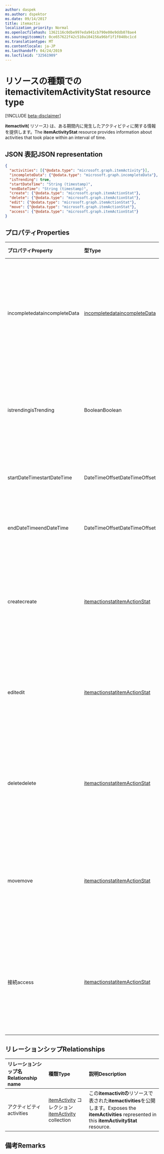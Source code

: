 ```yaml
---
author: daspek
ms.author: dspektor
ms.date: 09/14/2017
title: itemactiv
localization_priority: Normal
ms.openlocfilehash: 1362116c0dbe997eda941cb790e00e9ddb078ae4
ms.sourcegitcommit: 0ce657622f42c510a104156a96bf1f1f040bc1cd
ms.translationtype: MT
ms.contentlocale: ja-JP
ms.lasthandoff: 04/24/2019
ms.locfileid: "32561909"
---
```

# <a name="itemactivitystat-resource-type"></a><span data-ttu-id="f764d-102">リソースの種類での itemactiv</span><span class="sxs-lookup"><span data-stu-id="f764d-102">itemActivityStat resource type</span></span>

[!INCLUDE [beta-disclaimer](../../includes/beta-disclaimer.md)]

<span data-ttu-id="f764d-103">**itemactivit(** リソース) は、ある期間内に発生したアクティビティに関する情報を提供します。</span><span class="sxs-lookup"><span data-stu-id="f764d-103">The **itemActivityStat** resource provides information about activities that took place within an interval of time.</span></span>

## <a name="json-representation"></a><span data-ttu-id="f764d-104">JSON 表記</span><span class="sxs-lookup"><span data-stu-id="f764d-104">JSON representation</span></span>

<!-- {
  "blockType": "resource",
  "optionalProperties": [ ],
  "baseType": "microsoft.graph.entity",
  "@type": "microsoft.graph.itemActivityStat",
}-->

```json
{
  "activities": [{"@odata.type": "microsoft.graph.itemActivity"}],
  "incompleteData": {"@odata.type": "microsoft.graph.incompleteData"},
  "isTrending": true,
  "startDateTime": "String (timestamp)",
  "endDateTime": "String (timestamp)",
  "create": {"@odata.type": "microsoft.graph.itemActionStat"},
  "delete": {"@odata.type": "microsoft.graph.itemActionStat"},
  "edit": {"@odata.type": "microsoft.graph.itemActionStat"},
  "move": {"@odata.type": "microsoft.graph.itemActionStat"},
  "access": {"@odata.type": "microsoft.graph.itemActionStat"}
}
```

## <a name="properties"></a><span data-ttu-id="f764d-105">プロパティ</span><span class="sxs-lookup"><span data-stu-id="f764d-105">Properties</span></span>

| <span data-ttu-id="f764d-106">プロパティ</span><span class="sxs-lookup"><span data-stu-id="f764d-106">Property</span></span>         | <span data-ttu-id="f764d-107">型</span><span class="sxs-lookup"><span data-stu-id="f764d-107">Type</span></span>                    | <span data-ttu-id="f764d-108">説明</span><span class="sxs-lookup"><span data-stu-id="f764d-108">Description</span></span>
|:-----------------|:------------------------|:----------------------------------------
| <span data-ttu-id="f764d-109">incompletedata</span><span class="sxs-lookup"><span data-stu-id="f764d-109">incompleteData</span></span>   | <span data-ttu-id="f764d-110">[incompletedata][]</span><span class="sxs-lookup"><span data-stu-id="f764d-110">[incompleteData][]</span></span>      | <span data-ttu-id="f764d-111">この間隔の統計情報が不完全なデータに基づくことを示します。</span><span class="sxs-lookup"><span data-stu-id="f764d-111">Indicates that the statistics in this interval are based on incomplete data.</span></span> <span data-ttu-id="f764d-112">読み取り専用。</span><span class="sxs-lookup"><span data-stu-id="f764d-112">Read-only.</span></span>
| <span data-ttu-id="f764d-113">istrending</span><span class="sxs-lookup"><span data-stu-id="f764d-113">isTrending</span></span>       | <span data-ttu-id="f764d-114">Boolean</span><span class="sxs-lookup"><span data-stu-id="f764d-114">Boolean</span></span>                 | <span data-ttu-id="f764d-115">アイテムが "傾向" であるかどうかを示します。</span><span class="sxs-lookup"><span data-stu-id="f764d-115">Indicates whether the item is "trending."</span></span> <span data-ttu-id="f764d-116">読み取り専用。</span><span class="sxs-lookup"><span data-stu-id="f764d-116">Read-only.</span></span>
| <span data-ttu-id="f764d-117">startDateTime</span><span class="sxs-lookup"><span data-stu-id="f764d-117">startDateTime</span></span>    | <span data-ttu-id="f764d-118">DateTimeOffset</span><span class="sxs-lookup"><span data-stu-id="f764d-118">DateTimeOffset</span></span>          | <span data-ttu-id="f764d-119">間隔が開始されたとき。</span><span class="sxs-lookup"><span data-stu-id="f764d-119">When the interval starts.</span></span> <span data-ttu-id="f764d-120">読み取り専用。</span><span class="sxs-lookup"><span data-stu-id="f764d-120">Read-only.</span></span>
| <span data-ttu-id="f764d-121">endDateTime</span><span class="sxs-lookup"><span data-stu-id="f764d-121">endDateTime</span></span>      | <span data-ttu-id="f764d-122">DateTimeOffset</span><span class="sxs-lookup"><span data-stu-id="f764d-122">DateTimeOffset</span></span>          | <span data-ttu-id="f764d-123">間隔が終了したとき。</span><span class="sxs-lookup"><span data-stu-id="f764d-123">When the interval ends.</span></span> <span data-ttu-id="f764d-124">読み取り専用。</span><span class="sxs-lookup"><span data-stu-id="f764d-124">Read-only.</span></span>
| <span data-ttu-id="f764d-125">create</span><span class="sxs-lookup"><span data-stu-id="f764d-125">create</span></span>           | <span data-ttu-id="f764d-126">[itemactionstat][]</span><span class="sxs-lookup"><span data-stu-id="f764d-126">[itemActionStat][]</span></span>      | <span data-ttu-id="f764d-127">この間隔における**create**アクションに関する統計。</span><span class="sxs-lookup"><span data-stu-id="f764d-127">Statistics about the **create** actions in this interval.</span></span> <span data-ttu-id="f764d-128">読み取り専用。</span><span class="sxs-lookup"><span data-stu-id="f764d-128">Read-only.</span></span>
| <span data-ttu-id="f764d-129">edit</span><span class="sxs-lookup"><span data-stu-id="f764d-129">edit</span></span>             | <span data-ttu-id="f764d-130">[itemactionstat][]</span><span class="sxs-lookup"><span data-stu-id="f764d-130">[itemActionStat][]</span></span>      | <span data-ttu-id="f764d-131">この間隔の**編集**アクションに関する統計。</span><span class="sxs-lookup"><span data-stu-id="f764d-131">Statistics about the **edit** actions in this interval.</span></span> <span data-ttu-id="f764d-132">読み取り専用。</span><span class="sxs-lookup"><span data-stu-id="f764d-132">Read-only.</span></span>
| <span data-ttu-id="f764d-133">delete</span><span class="sxs-lookup"><span data-stu-id="f764d-133">delete</span></span>           | <span data-ttu-id="f764d-134">[itemactionstat][]</span><span class="sxs-lookup"><span data-stu-id="f764d-134">[itemActionStat][]</span></span>      | <span data-ttu-id="f764d-135">この間隔の**削除**アクションに関する統計情報。</span><span class="sxs-lookup"><span data-stu-id="f764d-135">Statistics about the **delete** actions in this interval.</span></span> <span data-ttu-id="f764d-136">読み取り専用。</span><span class="sxs-lookup"><span data-stu-id="f764d-136">Read-only.</span></span>
| <span data-ttu-id="f764d-137">move</span><span class="sxs-lookup"><span data-stu-id="f764d-137">move</span></span>             | <span data-ttu-id="f764d-138">[itemactionstat][]</span><span class="sxs-lookup"><span data-stu-id="f764d-138">[itemActionStat][]</span></span>      | <span data-ttu-id="f764d-139">この間隔における**移動**アクションに関する統計。</span><span class="sxs-lookup"><span data-stu-id="f764d-139">Statistics about the **move** actions in this interval.</span></span> <span data-ttu-id="f764d-140">読み取り専用。</span><span class="sxs-lookup"><span data-stu-id="f764d-140">Read-only.</span></span>
| <span data-ttu-id="f764d-141">接続</span><span class="sxs-lookup"><span data-stu-id="f764d-141">access</span></span>           | <span data-ttu-id="f764d-142">[itemactionstat][]</span><span class="sxs-lookup"><span data-stu-id="f764d-142">[itemActionStat][]</span></span>      | <span data-ttu-id="f764d-143">この間隔における**アクセス**アクションに関する統計情報。</span><span class="sxs-lookup"><span data-stu-id="f764d-143">Statistics about the **access** actions in this interval.</span></span> <span data-ttu-id="f764d-144">読み取り専用。</span><span class="sxs-lookup"><span data-stu-id="f764d-144">Read-only.</span></span>

[itemactionstat]: itemactionstat.md
[itemActionStat]: itemactionstat.md
[incompletedata]: incompletedata.md
[incompleteData]: incompletedata.md

## <a name="relationships"></a><span data-ttu-id="f764d-147">リレーションシップ</span><span class="sxs-lookup"><span data-stu-id="f764d-147">Relationships</span></span>

| <span data-ttu-id="f764d-148">リレーションシップ名</span><span class="sxs-lookup"><span data-stu-id="f764d-148">Relationship name</span></span> | <span data-ttu-id="f764d-149">種類</span><span class="sxs-lookup"><span data-stu-id="f764d-149">Type</span></span>                        | <span data-ttu-id="f764d-150">説明</span><span class="sxs-lookup"><span data-stu-id="f764d-150">Description</span></span>
|:------------------|:----------------------------|:---------------------------
| <span data-ttu-id="f764d-151">アクティビティ</span><span class="sxs-lookup"><span data-stu-id="f764d-151">activities</span></span>        | <span data-ttu-id="f764d-152">[itemActivity][] コレクション</span><span class="sxs-lookup"><span data-stu-id="f764d-152">[itemActivity][] collection</span></span> | <span data-ttu-id="f764d-153">この**itemactivitの**リソースで表された**itemactivities**を公開します。</span><span class="sxs-lookup"><span data-stu-id="f764d-153">Exposes the **itemActivities** represented in this **itemActivityStat** resource.</span></span>

[itemActivity]: itemactivity.md

## <a name="remarks"></a><span data-ttu-id="f764d-155">備考</span><span class="sxs-lookup"><span data-stu-id="f764d-155">Remarks</span></span>

<!--
{
  "type": "#page.annotation",
  "description": "The ItemActivityStat object provides information about activities that took place on an item.",
  "keywords": "activities,activity,action,analytics",
  "section": "documentation",
  "tocPath": "Resources/ItemActivityStat",
  "suppressions": [
    "Error: /api-reference/beta/resources/itemactivitystat.md:\r\n      Exception processing links.\r\n    System.ArgumentException: Link Definition was null. Link text: !INCLUDE [beta-disclaimer](../../includes/beta-disclaimer.md)\r\n      at ApiDoctor.Validation.DocFile.get_LinkDestinations()\r\n      at ApiDoctor.Validation.DocSet.ValidateLinks(Boolean includeWarnings, String[] relativePathForFiles, IssueLogger issues, Boolean requireFilenameCaseMatch, Boolean printOrphanedFiles)"
  ]
}
-->
